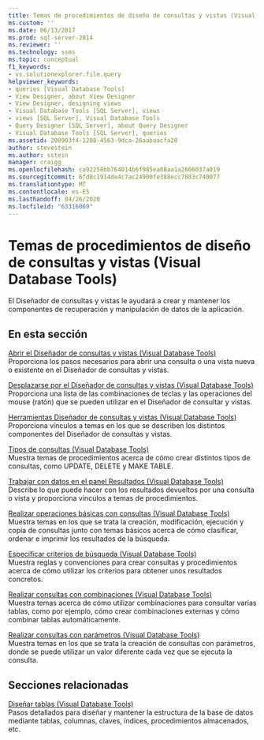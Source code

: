 ```yaml
---
title: Temas de procedimientos de diseño de consultas y vistas (Visual Database Tools) | Microsoft Docs
ms.custom: ''
ms.date: 06/13/2017
ms.prod: sql-server-2014
ms.reviewer: ''
ms.technology: ssms
ms.topic: conceptual
f1_keywords:
- vs.solutionexplorer.file.query
helpviewer_keywords:
- queries [Visual Database Tools]
- View Designer, about View Designer
- View Designer, designing views
- Visual Database Tools [SQL Server], views
- views [SQL Server], Visual Database Tools
- Query Designer [SQL Server], about Query Designer
- Visual Database Tools [SQL Server], queries
ms.assetid: 200903f4-1208-4563-9dca-26aabaacfa20
author: stevestein
ms.author: sstein
manager: craigg
ms.openlocfilehash: ca92258bb764014b6f985ea08aa1a2606037a019
ms.sourcegitcommit: 6fd8c1914de4c7ac24900fe388ecc7883c740077
ms.translationtype: MT
ms.contentlocale: es-ES
ms.lasthandoff: 04/26/2020
ms.locfileid: "63316069"
---
```

# <a name="design-queries-and-views-how-to-topics-visual-database-tools"></a>Temas de procedimientos de diseño de consultas y vistas (Visual Database Tools)
  El Diseñador de consultas y vistas le ayudará a crear y mantener los componentes de recuperación y manipulación de datos de la aplicación.  
  
## <a name="in-this-section"></a>En esta sección  
 [Abrir el Diseñador de consultas y vistas &#40;Visual Database Tools&#41;](visual-database-tools.md)  
 Proporciona los pasos necesarios para abrir una consulta o una vista nueva o existente en el Diseñador de consultas y vistas.  
  
 [Desplazarse por el Diseñador de consultas y vistas &#40;Visual Database Tools&#41;](navigate-in-the-query-and-view-designer-visual-database-tools.md)  
 Proporciona una lista de las combinaciones de teclas y las operaciones del mouse (ratón) que se pueden utilizar en el Diseñador de consultar y vistas.  
  
 [Herramientas Diseñador de consultas y vistas &#40;Visual Database Tools&#41;](query-and-view-designer-tools-visual-database-tools.md)  
 Proporciona vínculos a temas en los que se describen los distintos componentes del Diseñador de consultas y vistas.  
  
 [Tipos de consultas (Visual Database Tools)](types-of-queries-visual-database-tools.md)  
 Muestra temas de procedimientos acerca de cómo crear distintos tipos de consultas, como UPDATE, DELETE y MAKE TABLE.  
  
 [Trabajar con datos en el panel Resultados &#40;Visual Database Tools&#41;](results-pane-visual-database-tools.md)  
 Describe lo que puede hacer con los resultados devueltos por una consulta o vista y proporciona vínculos a temas de procedimientos.  
  
 [Realizar operaciones básicas con consultas (Visual Database Tools)](perform-basic-operations-with-queries-visual-database-tools.md)  
 Muestra temas en los que se trata la creación, modificación, ejecución y copia de consultas junto con temas básicos acerca de cómo clasificar, ordenar e imprimir los resultados de la búsqueda.  
  
 [Especificar criterios de búsqueda (Visual Database Tools)](specify-search-criteria-visual-database-tools.md)  
 Muestra reglas y convenciones para crear consultas y procedimientos acerca de cómo utilizar los criterios para obtener unos resultados concretos.  
  
 [Realizar consultas con combinaciones &#40;Visual Database Tools&#41;](query-with-joins-visual-database-tools.md)  
 Muestra temas acerca de cómo utilizar combinaciones para consultar varias tablas, como por ejemplo, cómo crear combinaciones externas y cómo combinar tablas automáticamente.  
  
 [Realizar consultas con parámetros &#40;Visual Database Tools&#41;](query-with-parameters-visual-database-tools.md)  
 Muestra temas en los que se trata la creación de consultas con parámetros, donde se puede utilizar un valor diferente cada vez que se ejecuta la consulta.  
  
## <a name="related-sections"></a>Secciones relacionadas  
 [Diseñar tablas &#40;Visual Database Tools&#41;](design-tables-visual-database-tools.md)  
 Pasos detallados para diseñar y mantener la estructura de la base de datos mediante tablas, columnas, claves, índices, procedimientos almacenados, etc.  
